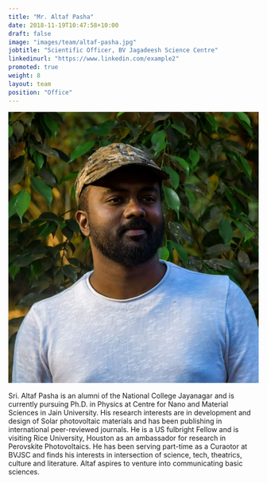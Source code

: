 ```yaml
---
title: "Mr. Altaf Pasha"
date: 2018-11-19T10:47:58+10:00
draft: false
image: "images/team/altaf-pasha.jpg"
jobtitle: "Scientific Officer, BV Jagadeesh Science Centre"
linkedinurl: "https://www.linkedin.com/example2"
promoted: true
weight: 8
layout: team
position: "Office"
---
```


![Mr. Altaf Pasha photo](/images/team/altaf-pasha.jpg "Mr. Altaf Pasha")

Sri. Altaf Pasha is an alumni of the National College Jayanagar and is currently pursuing Ph.D. in Physics at Centre for Nano and Material Sciences in Jain University. His research interests are in development and design of Solar photovoltaic materials and has been publishing in international peer-reviewed journals. He is a US fulbright Fellow and is visiting Rice University, Houston as an ambassador for research in Perovskite Photovoltaics. He has been serving part-time as a Curaotor at BVJSC and finds his interests in intersection of science, tech, theatrics, culture and literature. Altaf aspires to venture into communicating basic sciences.
